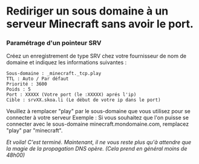 # Rediriger un sous domaine à un serveur Minecraft sans avoir le port.

### Paramétrage d'un pointeur SRV


Créez un enregistrement de type SRV chez votre fournisseur de nom de domaine et indiquez les informations suivantes :

```
Sous-domaine : _minecraft._tcp.play
TTL : Auto / Par défaut
Priorité : 3600
Poids : 5
Port : XXXXX (Votre port (le :XXXXX) aprés l'ip)
Cible : srvXX.skoa.li (Le début de votre ip dans le port)
```

Veuillez à remplacer "play" par le sous-domaine que vous utilisez pour se connecter à votre serveur
Exemple : Si vous souhaitez que l'on puisse se connecter avec le sous-domaine minecraft.mondomaine.com,
remplacez "play" par "minecraft".

*Et voila! C'est terminé. Maintenant, il ne vous reste plus qu'à attendre que la magie de la propagation DNS opère. (Cela prend en général moins de 48h00)*
